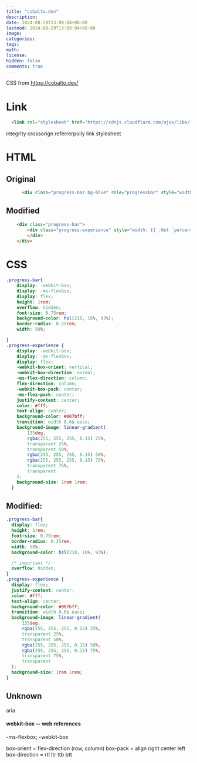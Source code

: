 ```yaml
---
title: "cobalto.dev"
description: 
date: 2024-08-29T13:09:04+08:00
lastmod: 2024-08-29T13:09:04+08:00
image: 
categories: 
tags: 
math: 
license: 
hidden: false
comments: true
---
```


CSS from https://cobalto.dev/


 # Link 
``` html
  <link rel="stylesheet" href="https://cdnjs.cloudflare.com/ajax/libs/font-awesome/6.4.2/css/all.min.css" integrity="sha512-z3gLpd7yknf1YoNbCzqRKc4qyor8gaKU1qmn+CShxbuBusANI9QpRohGBreCFkKxLhei6S9CQXFEbbKuqLg0DA==" crossorigin="anonymous" referrerpolicy="no-referrer" />
```
integrity
crossorign
referrerpoily
link stylesheet
# HTML
## Original
```html
      <div class="progress-bar bg-blue" role="progressbar" style="width: 97%" aria-valuenow="10" aria-valuemin="0" aria-valuemax="100"></div>
```
## Modified
```html
	<div class="progress-bar">
        <div class="progress-experience" style="width: {{ .Get `percentage`}}" role="progressbar">
        </div>
    </div>
```
# CSS
```css
.progress-bar{
    display: -webkit-box;
    display: -ms-flexbox;
    display: flex;
    height: 1rem;
    overflow: hidden;
    font-size: 0.75rem;
    background-color: hsl(210, 16%, 93%);
    border-radius: 0.25rem;
    width: 50%;

}
.progress-experience {
    display: -webkit-box;
    display: -ms-flexbox;
    display: flex;
    -webkit-box-orient: vertical;
    -webkit-box-direction: normal;
    -ms-flex-direction: column;
    flex-direction: column;
    -webkit-box-pack: center;
    -ms-flex-pack: center;
    justify-content: center;
    color: #fff;
    text-align: center;
    background-color: #007bff;
    transition: width 0.6s ease;
    background-image: linear-gradient(
        135deg,
        rgba(255, 255, 255, 0.15) 25%,
        transparent 25%,
        transparent 50%,
        rgba(255, 255, 255, 0.15) 50%,
        rgba(255, 255, 255, 0.15) 75%,
        transparent 75%,
        transparent
    );
    background-size: 1rem 1rem;
  }
  ```
## Modified:
  ```css
.progress-bar{
    display: flex;
    height: 1rem;
    font-size: 0.75rem;
    border-radius: 0.25rem;
    width: 50%;
    background-color: hsl(210, 16%, 93%);

    /* important */
    overflow: hidden;
}
.progress-experience {
    display: flex;
    justify-content: center;
    color: #fff;
    text-align: center;
    background-color: #007bff;
    transition: width 0.6s ease;
    background-image: linear-gradient(
        135deg,
        rgba(255, 255, 255, 0.15) 25%,
        transparent 25%,
        transparent 50%,
        rgba(255, 255, 255, 0.15) 50%,
        rgba(255, 255, 255, 0.15) 75%,
        transparent 75%,
        transparent
    );
    background-size: 1rem 1rem;
  }
  ```
## Unknown
aria
#### webkit-box -- web references


-ms-flexbox;
-webkit-box

box-orient = flex-direction (row, column)
box-pack = align right center left 
box-direction = rtl ltr ttb btt


